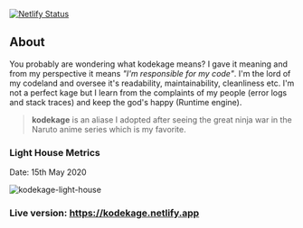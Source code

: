 [![Netlify Status](https://api.netlify.com/api/v1/badges/4028f22e-e980-4af5-841d-bc07921727fd/deploy-status)](https://app.netlify.com/sites/oparaprosper/deploys)

## About

You probably are wondering what kodekage means? I gave it meaning and from my perspective it means _"I'm responsible for my code"_.
I'm the lord of my codeland and oversee it's readability, maintainability, cleanliness etc. I'm not a perfect kage but I learn from
the complaints of my people (error logs and stack traces) and keep the god's happy (Runtime engine).

> **kodekage** is an aliase I adopted after seeing the great ninja war in the Naruto anime series which is my favorite.

### Light House Metrics

Date: 15th May 2020

![kodekage-light-house](https://user-images.githubusercontent.com/30195980/82212051-d2e1f300-9909-11ea-9fe7-1fb419c7b450.PNG)

### Live version: https://kodekage.netlify.app
